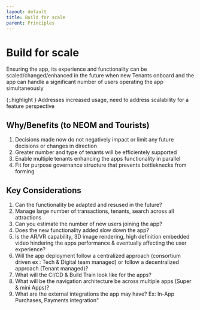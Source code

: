 ```yaml
---
layout: default
title: Build for scale
parent: Principles
---
```


# Build for scale

Ensuring the app, its experience and functionality can be scaled/changed/enhanced in the future when new Tenants onboard and the app can handle a significant number of users operating the app simultaneously

{:.highlight } Addresses  increased  usage,  need  to  address  scalability  for  a  feature  perspective


## Why/Benefits (to NEOM and Tourists)

1. Decisions made now do not negatively impact or limit any future decisions or changes in direction
2. Greater number and type of tenants will be efficientely supported
3. Enable multiple tenants enhancing the apps functionality in parallel
4. Fit for purpose governance structure that prevents bottleknecks from forming

## Key Considerations

1. Can the functionality be adapted and resused in the future?
2. Manage large number of transactions, tenants, search across all attractions
3. Can you estimate the number of new users joining the app?
4. Does the new functionality added slow down the app?
5. Is the AR/VR capability, 3D image rendering, high definition embedded video hindering the apps performance & eventually affecting the user experience?
6. Will the app deployment follow a centralized approach (consortium driven ex : Tech & Digital team managed) or follow a decentralized approach (Tenant managed)?
7. What will the CI/CD & Build Train look like for the apps?
8. What will be the navigation architecture be across multiple apps (Super & mini Apps)?
9. What are the external integrations the app may have? Ex: In-App Purchases, Payments integration"
